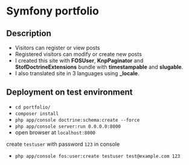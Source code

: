Symfony portfolio
==============

## Description
* Visitors can register or view posts
* Registered visitors can modify or create new posts
* I created this site with **FOSUser**, **KnpPaginator** and **StofDoctrineExtensions** bundle with **timestampable** and **slugable**.
* I also translated site in 3 languages using **_locale**.

## Deployment on test environment
* `cd portfolio/`
* `composer install`
* `php app/console doctrine:schema:create --force`
* `php app/console server:run 0.0.0.0:8000`
* open browser at `localhost:8000`

create `testuser` with password `123` in console
* `php app/console fos:user:create testuser test@example.com 123`
